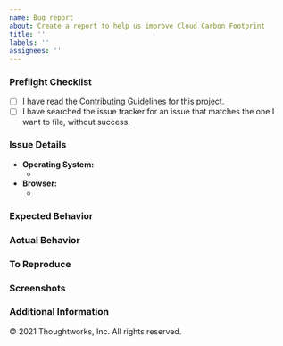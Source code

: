 ```yaml
---
name: Bug report
about: Create a report to help us improve Cloud Carbon Footprint
title: ''
labels: ''
assignees: ''
---
```


### Preflight Checklist

<!-- Please ensure you've completed the following steps by replacing [ ] with [x]-->

- [ ] I have read the [Contributing Guidelines](../../CONTRIBUTING.md) for this project.
- [ ] I have searched the issue tracker for an issue that matches the one I want to file, without success.

### Issue Details

- **Operating System:**
  - <!-- (Platform and Version) e.g. macOS 10.13.6 / Windows 10 (1803) / Ubuntu 18.04 x64 -->
- **Browser:**
  - <!-- e.g. Chrome / Internet Explorer / Firefox -->

### Expected Behavior

<!-- A clear and concise description of what you expected to happen. -->

### Actual Behavior

<!-- A clear and concise description of what actually happened. -->

### To Reproduce

<!--
Your best chance of getting this bug looked at quickly is to provide steps to reproduce the bug.
-->

<!--
If you provide a URL, please list the commands required to clone/setup/run your repo e.g.
```sh
$ git clone $YOUR_URL -b $BRANCH
$ yarn install
$ yarn start
```
-->

### Screenshots

<!-- If applicable, add screenshots to help explain your problem. -->

### Additional Information

<!-- Add any other context about the problem here. -->

© 2021 Thoughtworks, Inc. All rights reserved.
